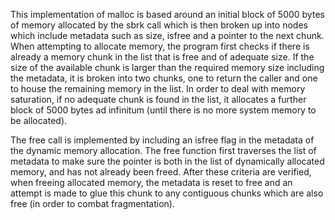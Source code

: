 This implementation of malloc is based around an initial block of 5000 bytes of memory allocated by the sbrk call which is then broken up into nodes which include metadata such as size, isfree and a pointer to the next chunk. When attempting to allocate memory, the program first checks if there is already a memory chunk in the list that is free and of adequate size. If the size of the available chunk is larger than the required memory size including the metadata, it is broken into two chunks, one to return the caller and one to house the remaining memory in the list. In order to deal with memory saturation, if no adequate chunk is found in the list, it allocates a further block of 5000 bytes ad infinitum (until there is no more system memory to be allocated).

 The free call is implemented by including an isfree flag in the metadata of the dynamic memory allocation. The free function first traverses the list of metadata to make sure the pointer is both in the list of dynamically allocated memory, and has not already been freed. After these criteria are verified, when freeing allocated memory, the metadata is reset to free and an attempt is made to glue this chunk to any contiguous chunks which are also free (in order to combat fragmentation).
